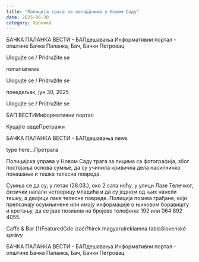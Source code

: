 ```yaml
---
title: "Полиција трага за нападачима у Новом Саду"
date: 2025-06-30
category: Хроника
---
```


БАЧКА ПАЛАНКА ВЕСТИ - БАПдешавања Информативни портал - општине Бачка Паланка, Бач, Бачки Петровац

Ulogujte se / Pridružite se

romanianews

Ulogujte se / Pridružite se

понедељак, јун 30, 2025

Ulogujte se / Pridružite se

БАП ВЕСТИИнформативни портал

Куцајте овдеПретражи

БАЧКА ПАЛАНКА ВЕСТИ - БАПдешавања news

type here...Претрага

Полицијска управа у Новом Саду трага за лицима са фотографија, због постојања основа сумње, да су учинила кривична дела насилничко понашање и тешка телесна повреда.

Сумња се да су, у петак (28.03.), око 2 сата ноћу, у улици Лазе Телечког, физички напали четворицу младића и да су једном од њих нанели тешку, а двојици лаке телесне повреде.
Полиција позива грађане, који препознају осумњичене или имају информације о њиховом боравишту и кретању, да се јаве позивом на бројеве телефона: 192 или 064 892 4055.

Caffe & Bar (1)FeaturedGde izaći?hírek magyarulreklamna tablaSlovenské správy

БАЧКА ПАЛАНКА ВЕСТИ - БАПдешавања Информативни портал - општине Бачка Паланка, Бач, Бачки Петровац

